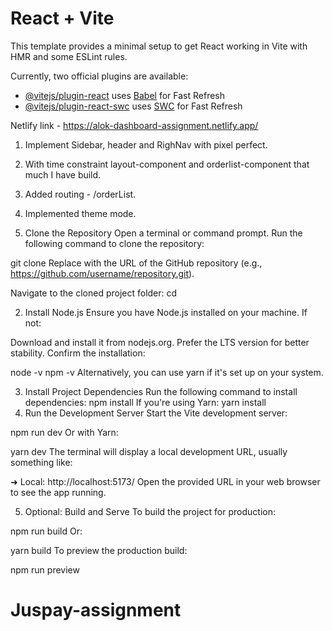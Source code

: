 # React + Vite

This template provides a minimal setup to get React working in Vite with HMR and some ESLint rules.

Currently, two official plugins are available:

- [@vitejs/plugin-react](https://github.com/vitejs/vite-plugin-react/blob/main/packages/plugin-react/README.md) uses [Babel](https://babeljs.io/) for Fast Refresh
- [@vitejs/plugin-react-swc](https://github.com/vitejs/vite-plugin-react-swc) uses [SWC](https://swc.rs/) for Fast Refresh

Netlify link - https://alok-dashboard-assignment.netlify.app/

1. Implement Sidebar, header and RighNav with pixel perfect.
2. With time constraint layout-component and orderlist-component that much I have build.
3. Added routing - /orderList.
4. Implemented theme mode.

1. Clone the Repository
Open a terminal or command prompt.
Run the following command to clone the repository:

git clone <repository-url>
Replace <repository-url> with the URL of the GitHub repository (e.g., https://github.com/username/repository.git).

Navigate to the cloned project folder:
cd <project-folder-name>

2. Install Node.js
Ensure you have Node.js installed on your machine. If not:

Download and install it from nodejs.org.
Prefer the LTS version for better stability.
Confirm the installation:

node -v
npm -v
Alternatively, you can use yarn if it's set up on your system.

3. Install Project Dependencies
Run the following command to install dependencies:
npm install
If you're using Yarn:
yarn install
4. Run the Development Server
Start the Vite development server:

npm run dev
Or with Yarn:

yarn dev
The terminal will display a local development URL, usually something like:

➜  Local:   http://localhost:5173/
Open the provided URL in your web browser to see the app running.

5. Optional: Build and Serve
To build the project for production:

npm run build
Or:

yarn build
To preview the production build:

npm run preview



# Juspay-assignment
